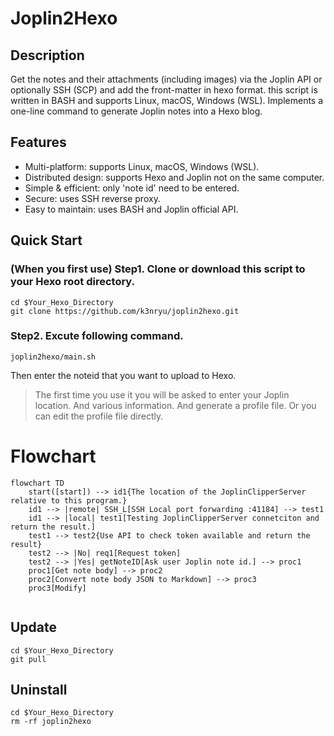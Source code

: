 # Joplin2Hexo

## Description
Get the notes and their attachments (including images) via the Joplin API or optionally SSH (SCP) and add the front-matter in hexo format. this script is written in BASH and supports Linux, macOS, Windows (WSL). Implements a one-line command to generate Joplin notes into a Hexo blog.

## Features
- Multi-platform: supports Linux, macOS, Windows (WSL).
- Distributed design: supports Hexo and Joplin not on the same computer.
- Simple & efficient: only 'note id' need to be entered.
- Secure: uses SSH reverse proxy.
- Easy to maintain: uses BASH and Joplin official API.

## Quick Start
### (When you first use) Step1. Clone or download this script to your Hexo root directory.
```
cd $Your_Hexo_Directory
git clone https://github.com/k3nryu/joplin2hexo.git
```
### Step2. Excute following command.
```
joplin2hexo/main.sh
```
Then enter the noteid that you want to upload to Hexo.
> The first time you use it you will be asked to enter your Joplin location. And various information. And generate a profile file. Or you can edit the profile file directly.

# Flowchart
```mermaid
flowchart TD
	start([start]) --> id1{The location of the JoplinClipperServer relative to this program.}
	id1 --> |remote| SSH_L[SSH Local port forwarding :41184] --> test1
	id1 --> |local| test1[Testing JoplinClipperServer connetciton and return the result.]
	test1 --> test2{Use API to check token available and return the result}
	test2 --> |No| req1[Request token]
	test2 --> |Yes| getNoteID[Ask user Joplin note id.] --> proc1
	proc1[Get note body] --> proc2
	proc2[Convert note body JSON to Markdown] --> proc3
	proc3[Modify]
	
```
## Update
```
cd $Your_Hexo_Directory
git pull
```

## Uninstall
```
cd $Your_Hexo_Directory
rm -rf joplin2hexo
```

